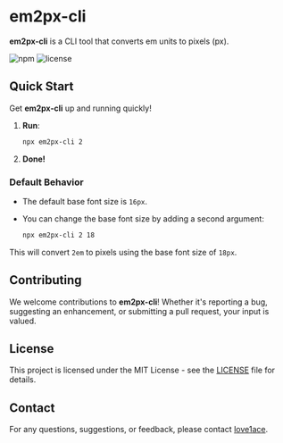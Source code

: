 # em2px-cli

**em2px-cli** is a CLI tool that converts em units to pixels (px).

![npm](https://img.shields.io/npm/v/em2px-cli)
![license](https://img.shields.io/npm/l/em2px-cli)

## Quick Start

Get **em2px-cli** up and running quickly!

1. **Run**:
    ```bash
    npx em2px-cli 2
    ```
2. **Done!**

### Default Behavior

- The default base font size is `16px`. 
- You can change the base font size by adding a second argument:

    ```bash
    npx em2px-cli 2 18
    ```

This will convert `2em` to pixels using the base font size of `18px`.

## Contributing

We welcome contributions to **em2px-cli**! Whether it's reporting a bug, suggesting an enhancement, or submitting a pull request, your input is valued.

## License

This project is licensed under the MIT License - see the [LICENSE](LICENSE) file for details.

## Contact

For any questions, suggestions, or feedback, please contact [love1ace](mailto:lovelacedud@gmail.com).